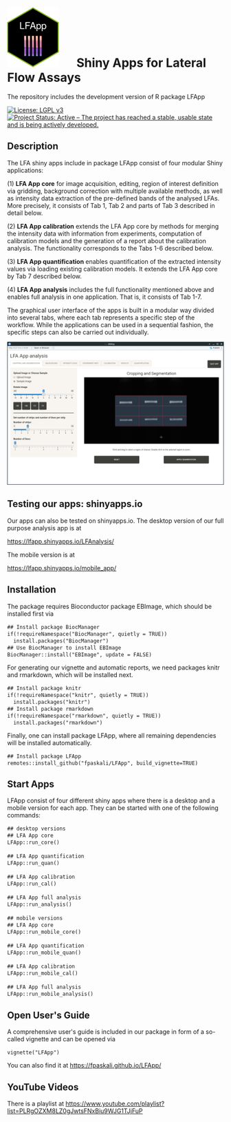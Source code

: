 # <img src="https://github.com/fpaskali/LFApp/blob/main/hex-LFApp.png" alt="LFApp" width="120"/> &emsp; Shiny Apps for Lateral Flow Assays

The repository includes the development version of R package LFApp

[![License: LGPL v3](https://img.shields.io/badge/License-LGPL%20v3-blue.svg)](https://www.gnu.org/licenses/lgpl-3.0)
[![Project Status: Active – The project has reached a stable, usable state and is being actively developed.](https://www.repostatus.org/badges/latest/active.svg)](https://www.repostatus.org/#active)


## Description

The LFA shiny apps include in package LFApp consist of four modular Shiny 
applications: 

(1) **LFA App core** for image acquisition, editing, region of interest definition 
via gridding, background correction with multiple available methods, as well as 
intensity data extraction of the pre-defined bands of the analysed LFAs. More
precisely, it consists of Tab 1, Tab 2 and parts of Tab 3 described in detail 
below.

(2) **LFA App calibration** extends the LFA App core by methods for merging the
intensity data with information from experiments, computation of calibration 
models and the generation of a report about the calibration analysis. The 
functionality corresponds to the Tabs 1-6 described below.

(3) **LFA App quantification** enables quantification of the extracted intensity 
values via loading existing calibration models. It extends the LFA App core
by Tab 7 described below.

(4) **LFA App analysis** includes the full functionality mentioned above and 
enables full analysis in one application. That is, it consists of Tab 1-7.


The graphical user interface of the apps is built in a modular way divided into 
several tabs, where each tab represents a specific step of the workflow. While 
the applications can be used in a sequential fashion, the specific steps can 
also be carried out individually. 

![LFApp](LFAppMain.png)


## Testing our apps: shinyapps.io

Our apps can also be tested on shinyapps.io. The desktop version of our full
purpose analysis app is at

https://lfapp.shinyapps.io/LFAnalysis/

The mobile version is at

https://lfapp.shinyapps.io/mobile_app/


## Installation

The package requires Bioconductor package EBImage, which should be installed
first via

```{r}
## Install package BiocManager
if(!requireNamespace("BiocManager", quietly = TRUE)) 
  install.packages("BiocManager")
## Use BiocManager to install EBImage
BiocManager::install("EBImage", update = FALSE)
```

For generating our vignette and automatic reports, we need packages knitr and
rmarkdown, which will be installed next.

```{r}
## Install package knitr
if(!requireNamespace("knitr", quietly = TRUE)) 
  install.packages("knitr")
## Install package rmarkdown
if(!requireNamespace("rmarkdown", quietly = TRUE)) 
  install.packages("rmarkdown")
```

Finally, one can install package LFApp, where all remaining dependencies will
be installed automatically.

```{r}
## Install package LFApp
remotes::install_github("fpaskali/LFApp", build_vignette=TRUE)
```

## Start Apps
LFApp consist of four different shiny apps where there is a desktop and a 
mobile version for each app. They can be started with one of the following 
commands: 

```{r}
## desktop versions
## LFA App core
LFApp::run_core()

## LFA App quantification
LFApp::run_quan()

## LFA App calibration
LFApp::run_cal()

## LFA App full analysis
LFApp::run_analysis()

## mobile versions
## LFA App core
LFApp::run_mobile_core()

## LFA App quantification
LFApp::run_mobile_quan()

## LFA App calibration
LFApp::run_mobile_cal()

## LFA App full analysis
LFApp::run_mobile_analysis()
```

## Open User's Guide

A comprehensive user's guide is included in our package in form of a so-called
vignette and can be opened via

```{r}
vignette("LFApp")
```

You can also find it at https://fpaskali.github.io/LFApp/


## YouTube Videos

There is a playlist at https://www.youtube.com/playlist?list=PLRgOZXM8LZ0gJwtsFNxBiu9WJG1TJjFuP
